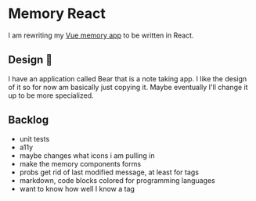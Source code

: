 # Memory React

I am rewriting my [Vue memory app](https://github.com/joshclyde/memory) to be written in React.

## Design 🎨

I have an application called Bear that is a note taking app. I like the design of it so for now am basically just copying it. Maybe eventually I'll change it up to be more specialized.

## Backlog

- unit tests
- a11y
- maybe changes what icons i am pulling in
- make the memory components forms
- probs get rid of last modified message, at least for tags
- markdown, code blocks colored for programming languages
- want to know how well I know a tag
